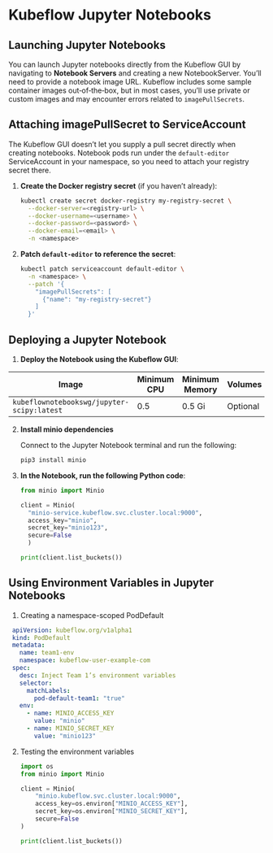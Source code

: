 # Kubeflow Jupyter Notebooks

## Launching Jupyter Notebooks

You can launch Jupyter notebooks directly from the Kubeflow GUI by navigating to **Notebook Servers** and creating a new NotebookServer. You’ll need to provide a notebook image URL. Kubeflow includes some sample container images out‑of‑the‑box, but in most cases, you’ll use private or custom images and may encounter errors related to `imagePullSecrets`.

## Attaching imagePullSecret to ServiceAccount

The Kubeflow GUI doesn’t let you supply a pull secret directly when creating notebooks. Notebook pods run under the `default-editor` ServiceAccount in your namespace, so you need to attach your registry secret there.

1. **Create the Docker registry secret** (if you haven’t already):

   ```bash
   kubectl create secret docker-registry my-registry-secret \
     --docker-server=<registry-url> \
     --docker-username=<username> \
     --docker-password=<password> \
     --docker-email=<email> \
     -n <namespace>
   ```

2. **Patch `default-editor` to reference the secret**:

   ```bash
   kubectl patch serviceaccount default-editor \
     -n <namespace> \
     --patch '{
       "imagePullSecrets": [
         {"name": "my-registry-secret"}
       ]
     }'
   ```

## Deploying a Jupyter Notebook

1. **Deploy the Notebook using the Kubeflow GUI**:

| Image                                    | Minimum CPU | Minimum Memory | Volumes  |
|------------------------------------------|-------------|----------------|----------|
| `kubeflownotebookswg/jupyter-scipy:latest` | 0.5         | 0.5 Gi         | Optional |


2. **Install minio dependencies**

    Connect to the Jupyter Notebook terminal and run the following:
    ```bash
    pip3 install minio
    ```

3. **In the Notebook, run the following Python code**:

   ```python
   from minio import Minio

   client = Minio(
     "minio-service.kubeflow.svc.cluster.local:9000",
     access_key="minio",
     secret_key="minio123",
     secure=False
     )

   print(client.list_buckets())

   ```
  ## Using Environment Variables in Jupyter Notebooks

1. Creating a namespace-scoped PodDefault 
  ```yaml
   apiVersion: kubeflow.org/v1alpha1
   kind: PodDefault
   metadata:
     name: team1-env
     namespace: kubeflow-user-example-com
   spec:
     desc: Inject Team 1’s environment variables
     selector:
       matchLabels:
         pod-default-team1: "true"
     env:
       - name: MINIO_ACCESS_KEY
         value: "minio"
       - name: MINIO_SECRET_KEY
         value: "minio123"
  ```
2. Testing the environment variables
   ```python
   import os
   from minio import Minio
   
   client = Minio(
       "minio.kubeflow.svc.cluster.local:9000",
       access_key=os.environ["MINIO_ACCESS_KEY"],
       secret_key=os.environ["MINIO_SECRET_KEY"],
       secure=False
   )
   
   print(client.list_buckets())

   ```

